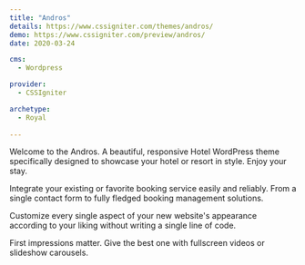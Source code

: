 ```yaml
---
title: "Andros"
details: https://www.cssigniter.com/themes/andros/
demo: https://www.cssigniter.com/preview/andros/
date: 2020-03-24

cms: 
  - Wordpress

provider: 
  - CSSIgniter

archetype:
  - Royal
  
---
```


Welcome to the Andros. A beautiful, responsive Hotel WordPress theme specifically designed to showcase your hotel or resort in style. Enjoy your stay.

Integrate your existing or favorite booking service easily and reliably. From a single contact form to fully fledged booking management solutions.

Customize every single aspect of your new website's appearance according to your liking without writing a single line of code.

First impressions matter. Give the best one with fullscreen videos or slideshow carousels.

